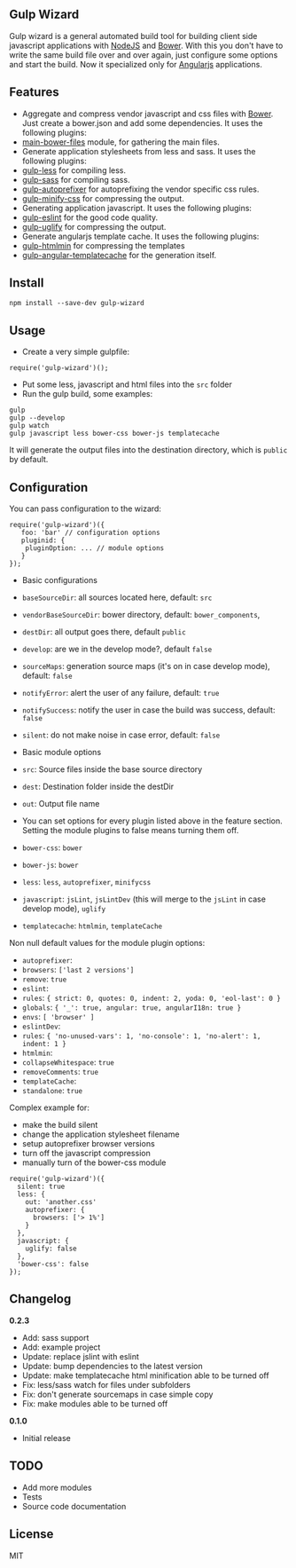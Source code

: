 ## Gulp Wizard

Gulp wizard is a general automated build tool for building client side javascript applications with [NodeJS](https://nodejs.org/) and [Bower](http://bower.io/).
With this you don't have to write the same build file over and over again, just configure some options and start the build.
Now it specialized only for [Angularjs](https://angularjs.org/) applications.

## Features

* Aggregate and compress vendor javascript and css files with [Bower](http://bower.io/). Just create a bower.json and add some dependencies. It uses the following plugins:
 * [main-bower-files](https://github.com/ck86/main-bower-files) module, for gathering the main files.
* Generate application stylesheets from less and sass. It uses the following plugins:
 * [gulp-less](https://github.com/plus3network/gulp-less) for compiling less.
 * [gulp-sass](https://github.com/dlmanning/gulp-sass) for compiling sass.
 * [gulp-autoprefixer](https://github.com/sindresorhus/gulp-autoprefixer) for autoprefixing the vendor specific css rules.
 * [gulp-minify-css](https://github.com/jonathanepollack/gulp-minify-css) for compressing the output.
* Generating application javascript. It uses the following plugins:
 * [gulp-eslint](https://github.com/adametry/gulp-eslint) for the good code quality.
 * [gulp-uglify](https://github.com/terinjokes/gulp-uglify) for compressing the output.
* Generate angularjs template cache. It uses the following plugins:
 * [gulp-htmlmin](https://github.com/jonschlinkert/gulp-htmlmin) for compressing the templates
 * [gulp-angular-templatecache](https://github.com/miickel/gulp-angular-templatecache) for the generation itself.

## Install

```
npm install --save-dev gulp-wizard
```

## Usage

* Create a very simple gulpfile:
 ```
 require('gulp-wizard')();
 ```

* Put some less, javascript and html files into the `src` folder
* Run the gulp build, some examples:
 
```
gulp
gulp --develop
gulp watch
gulp javascript less bower-css bower-js templatecache
```

It will generate the output files into the destination directory, which is `public` by default.


## Configuration

You can pass configuration to the wizard:

```
require('gulp-wizard')({
   foo: 'bar' // configuration options
   pluginid: {
   	pluginOption: ... // module options
   }
});
```

* Basic configurations
 * `baseSourceDir`: all sources located here, default: `src`
 * `vendorBaseSourceDir`: bower directory, default: `bower_components`,
 * `destDir`: all output goes there, default `public`
 * `develop`: are we in the develop mode?, default `false`
 * `sourceMaps`: generation source maps (it's on in case develop mode), default: `false`
 * `notifyError`: alert the user of any failure, default: `true`
 * `notifySuccess`: notify the user in case the build was success, default: `false`
 * `silent`: do not make noise in case error, default: `false`

* Basic module options
 * `src`: Source files inside the base source directory
 * `dest`: Destination folder inside the destDir
 * `out`: Output file name

* You can set options for every plugin listed above in the feature section. Setting the module plugins to false means turning them off. 
 * `bower-css`: `bower`
 * `bower-js`: `bower`
 * `less`: `less`, `autoprefixer`, `minifycss`
 * `javascript`: `jsLint`, `jsLintDev` (this will merge to the `jsLint` in case develop mode), `uglify`
 * `templatecache`: `htmlmin`, `templateCache`

Non null default values for the module plugin options:
* `autoprefixer`: 
 * `browsers`: `['last 2 versions']`
 * `remove`: `true`
* `eslint`:
 * `rules`: `{ strict: 0, quotes: 0, indent: 2, yoda: 0, 'eol-last': 0 }`
 * `globals`: `{ '_': true, angular: true, angularI18n: true }`
 * `envs`: `[ 'browser' ]`
* `eslintDev`:
 * `rules`: `{ 'no-unused-vars': 1, 'no-console': 1, 'no-alert': 1, indent: 1 }`
* `htmlmin`:
 * `collapseWhitespace`: `true`
 * `removeComments`: `true`
* `templateCache`:
 * `standalone`: `true`

Complex example for:
* make the build silent
* change the application stylesheet filename
* setup autoprefixer browser versions
* turn off the javascript compression
* manually turn of the bower-css module

```
require('gulp-wizard')({
  silent: true
  less: {
    out: 'another.css'
    autoprefixer: {
      browsers: ['> 1%']
    }
  },
  javascript: {
    uglify: false
  },
  'bower-css': false
});
```

## Changelog

__0.2.3__
- Add: sass support
- Add: example project
- Update: replace jslint with eslint
- Update: bump dependencies to the latest version
- Update: make templatecache html minification able to be turned off
- Fix: less/sass watch for files under subfolders
- Fix: don't generate sourcemaps in case simple copy
- Fix: make modules able to be turned off

__0.1.0__ 
- Initial release

## TODO

- Add more modules
- Tests
- Source code documentation

## License

MIT